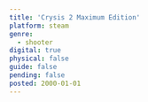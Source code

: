 ```yaml
---
title: 'Crysis 2 Maximum Edition'
platform: steam
genre:
  - shooter
digital: true
physical: false
guide: false
pending: false
posted: 2000-01-01
---
```


